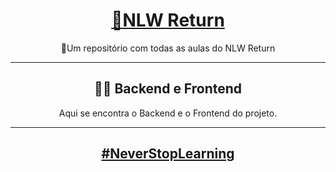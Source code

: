 <h1 align="center"><a href="https://nextlevelweek.com/episodios/impulse/">🚀NLW Return</a></h1>
<p align="center">📂Um repositório com todas as aulas do NLW Return</p>

---

<h2 align="center">👨‍💻 Backend e Frontend</h2>
<p align="center">
Aqui se encontra o Backend e o Frontend do projeto.
</p>

---

<h2 align="center"><a href="https://nextlevelweek.com/episodios/impulse/">#NeverStopLearning</a>
</h2>
